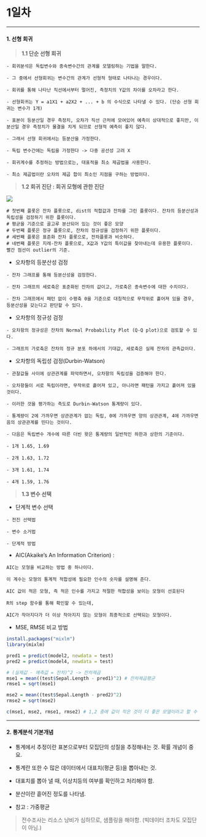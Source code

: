 # 1일차 


-----------------------


#### **1. 선형 회귀**


> **1.1 단순 선형 회귀**

```
- 회귀분석은 독립변수와 종속변수간의 관계를 모델링하는 기법을 말한다.

- 그 중에서 선형회귀는 변수간의 관계가 선형적 형태로 나타나는 경우이다.

- 회귀를 통해 나타난 직선에서부터 멀어진, 측정치의 Y값의 차이를 오차라고 한다.

- 선형회귀는 Y = a1X1 + a2X2 + ... + b 의 수식으로 나타낼 수 있다. (단순 선형 회귀는 변수가 1개)

- 표본이 등분산일 경우 측정치, 오차가 직선 근처에 모여있어 예측이 상대적으로 좋지만, 이분산일 경우 측정치가 물결을 치게 되므로 선형적 예측이 좋지 않다.

- 그래서 선형 회귀에서는 등분산을 가정한다.

- 독립 변수간에는 독립을 가정한다 -> 다중 공선성 고려 X

- 회귀계수를 추정하는 방법으로는, 대표적을 최소 제곱법을 사용한다.

- 최소 제곱법이란 오차의 제곱 합이 최소인 지점을 구하는 방법이다.
```

> **1.2 회귀 진단 : 회귀 모형에 관한 진단**

![](https://raw.github.com/yoonkt200/DataScience/master/week2_StatisticAnalysis/week3_images/1.png)

```
# 첫번째 플롯은 잔차 플롯으로, dist의 적합값과 잔차를 그린 플롯이다. 잔차의 등분산성과 독립성을 검정하기 위한 플롯이다.
# 평균을 기준으로 골고루 분산되어 있는 것이 좋은 모양
# 두번째 플롯은 정규 플롯으로, 잔차의 정규성을 검정하기 위한 플롯이다.
# 세번째 플롯은 표준화 잔차 플롯으로, 잔차플롯과 비슷하다.
# 네번째 플롯은 지레-잔차 플롯으로, X값과 Y값의 특이값을 찾아내는데 유용한 플롯이다. 빨간 점선이 outlier의 기준.
```

- 오차항의 등분산성 검정

```
- 잔차 그래프를 통해 등분산성을 검정한다.

- 잔차 그래프의 세로축은 표준화된 잔차의 값이고, 가로축은 종속변수에 대한 수치이다.

- 잔차 그래프에서 패턴 없이 수평축 0을 기준으로 대칭적으로 무작위로 흩어져 있을 경우, 등분산성을 갖는다고 판단할 수 있다.
```

- 오차항의 정규성 검정

```
- 오차항의 정규성은 잔차의 Normal Probability Plot (Q-Q plot)으로 검토할 수 있다.

- 그래프의 가로축은 잔차의 정규 분포 하에서의 기대값, 세로축은 실제 잔차의 관측값이다.
```

- 오차항의 독립성 검정(Durbin-Watson)

```
- 관찰값들 사이에 상관관계를 파악하면서, 오차항의 독립성을 검증해야 한다.

- 오차항들이 서로 독립이라면, 무작위로 흩어져 있고, 아니라면 패턴을 가지고 흩어져 있을것이다.

- 이러한 것을 평가하는 측도로 Durbin-Watson 통계량이 있다.

- 통계량이 2에 가까우면 상관관계가 없는 독립, 0에 가까우면 양의 상관관계, 4에 가까우면 음의 상관관계를 띤다는 것이다.

- 다음은 독립변수 개수에 따른 더빈 왓은 통계량의 일반적인 하한과 상한의 기준이다.

- 1개 1.65, 1.69

- 2개 1.63, 1.72

- 3개 1.61, 1.74

- 4개 1.59, 1.76

```

> **1.3 변수 선택**

- 단계적 변수 선택

```
- 전진 선택법

- 변수 소거법

- 단계적 방법
```

- AIC(Akaike’s An Information Criterion) : 

```
AIC는 모형을 비교하는 방법 중 하나이다.

이 계수는 모형의 통계적 적합성에 필요한 인수의 숫자를 설명해 준다. 

AIC 값이 적은 모형, 즉 적은 인수를 가지고 적절한 적합성을 보이는 모형이 선호된다

R의 step 함수를 통해 확인할 수 있는데, 

AIC가 작아지다가 더 이상 작아지지 않는 모형이 최종적으로 선택되는 모형이다.
```

- MSE, RMSE 비교 방법

```R
install.packages("mixlm")
library(mixlm)

pred1 = predict(model2, newdata = test)
pred2 = predict(model4, newdata = test)

# (실제값 - 예측값 = 잔차)^2 -> 잔차제곱 
mse1 = mean((test$Sepal.Length - pred1)^2) # 잔차제곱평균
rmse1 = sqrt(mse1)

mse2 = mean((test$Sepal.Length - pred2)^2)
rmse2 = sqrt(mse2)

c(mse1, mse2, rmse1, rmse2) # 1,2 중에 값이 작은 것이 더 좋은 모델이라고 할 수 있음.
```

-----------------------


#### **2. 통계분석 기본개념**

- 통계에서 추정이란 표본으로부터 모집단의 성질을 추정해내는 것. 확률 개념이 중요.

- 통계란 또한 수 많은 데이터에서 대표치(평균 등)을 뽑아내는 것.

- 대표치를 뽑아 낼 때, 이상치등의 여부를 확인하고 처리해야 함.

- 분산이란 흩어진 정도를 나타냄.

- 참고 : 가중평균

> 전수조사는 리소스 낭비가 심하므로, 샘플링을 해야함. (빅데이터 조차도 모집단이 아님.)